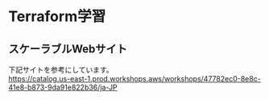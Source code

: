# Terraform学習
## スケーラブルWebサイト <br>
下記サイトを参考にしています。<br>
https://catalog.us-east-1.prod.workshops.aws/workshops/47782ec0-8e8c-41e8-b873-9da91e822b36/ja-JP
